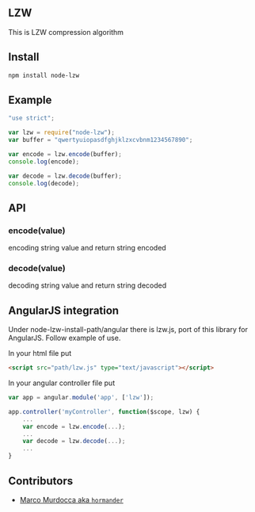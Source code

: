LZW
-------------

This is LZW compression algorithm 

## Install

```bash
npm install node-lzw
```

## Example

```app.js
"use strict";

var lzw = require("node-lzw");
var buffer = "qwertyuiopasdfghjklzxcvbnm1234567890";

var encode = lzw.encode(buffer);
console.log(encode);

var decode = lzw.decode(buffer);
console.log(decode);

```

## API

### encode(value)

encoding string value and return string encoded

### decode(value)

decoding string value and return string decoded

## AngularJS integration

Under node-lzw-install-path/angular there is lzw.js, port of this library for AngularJS.
Follow example of use.

In your html file put

```html
<script src="path/lzw.js" type="text/javascript"></script>
```

In your angular controller file put

```js
var app = angular.module('app', ['lzw']);

app.controller('myController', function($scope, lzw) {
	...
	var encode = lzw.encode(...);
	...
	var decode = lzw.decode(...);
	...
}
```

## Contributors

- [Marco Murdocca aka `hormander`](https://github.com/hormander)
